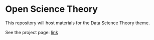 # Open Science Theory  

This repository will host materials for the Data Science Theory theme.  

See the project page: [link](https://orthogonal-research.weebly.com/theory-building-in-data-science.html)  

